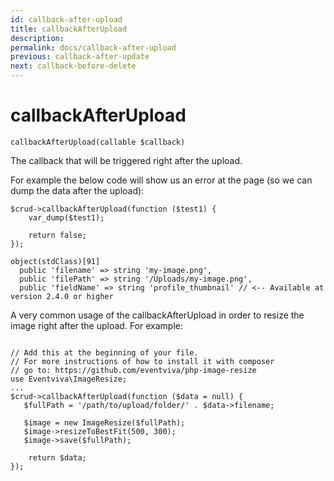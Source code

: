 ```yaml
---
id: callback-after-upload
title: callbackAfterUpload
description: 
permalink: docs/callback-after-upload
previous: callback-after-update
next: callback-before-delete
---
```


# callbackAfterUpload


<pre><code class="language-php">callbackAfterUpload(callable $callback)</code></pre>
The callback that will be triggered right after the upload.

For example the below code will show us an error at the page (so we can dump the data after the upload):
<pre><code class="language-php">$crud->callbackAfterUpload(function ($test1) {
    var_dump($test1);

    return false;
});</code></pre>

<pre><code>object(stdClass)[91]
  public 'filename' => string 'my-image.png',
  public 'filePath' => string '/Uploads/my-image.png',
  public 'fieldName' => string 'profile_thumbnail' // &lt;-- Available at version 2.4.0 or higher</code></pre>

A very common usage of the callbackAfterUpload in order to resize the image right after the upload. For example:
<pre><code class="language-php">
// Add this at the beginning of your file. 
// For more instructions of how to install it with composer
// go to: https://github.com/eventviva/php-image-resize
use Eventviva\ImageResize;
...
$crud->callbackAfterUpload(function ($data = null) {
   $fullPath = '/path/to/upload/folder/' . $data->filename;   

   $image = new ImageResize($fullPath);
   $image->resizeToBestFit(500, 300);
   $image->save($fullPath);

    return $data;
});</code></pre>